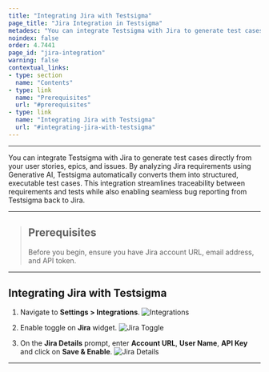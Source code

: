 ```yaml
---
title: "Integrating Jira with Testsigma"
page_title: "Jira Integration in Testsigma"
metadesc: "You can integrate Testsigma with Jira to generate test cases directly from your user stories, epics, and issues | Jira integration with Testsigma for test generation"
noindex: false
order: 4.7441
page_id: "jira-integration"
warning: false
contextual_links:
- type: section
  name: "Contents"
- type: link
  name: "Prerequisites"
  url: "#prerequisites"
- type: link
  name: "Integrating Jira with Testsigma"
  url: "#integrating-jira-with-testsigma"
---
```


---

You can integrate Testsigma with Jira to generate test cases directly from your user stories, epics, and issues. By analyzing Jira requirements using Generative AI, Testsigma automatically converts them into structured, executable test cases. This integration streamlines traceability between requirements and tests while also enabling seamless bug reporting from Testsigma back to Jira.

---

> ## **Prerequisites**
>
> Before you begin, ensure you have Jira account URL, email address, and API token.

---

## **Integrating Jira with Testsigma**

1. Navigate to **Settings > Integrations**.
   ![Integrations](https://s3.amazonaws.com/static-docs.testsigma.com/new_images/projects/applications/TestRail_Navigation.png)

2. Enable toggle on **Jira** widget. 
   ![Jira Toggle](https://s3.amazonaws.com/static-docs.testsigma.com/new_images/projects/applications/jrnav.png)

3. On the **Jira Details** prompt, enter **Account URL**, **User Name**, **API Key** and click on **Save & Enable**.
   ![Jira Details](https://s3.amazonaws.com/static-docs.testsigma.com/new_images/projects/applications/jrdetails.png)

---